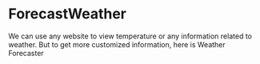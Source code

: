 # ForecastWeather
We can use any website to view temperature or any information related to weather. But to get more customized information, here is Weather Forecaster 
